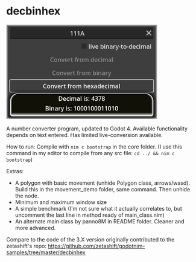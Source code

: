# decbinhex

![](readme/decbinhex4_preview.png)

A number converter program, updated to Godot 4. Available functionality depends on text entered. Has limited live-conversion available.

How to run: Compile with `nim c bootstrap` in the core folder. (I use this command in my editor to compile from any src file: `cd ../ && nim c bootstrap`)

Extras:

- A polygon with basic movement (unhide Polygon class, arrows/wasd). Build this in the movement_demo folder, same command. Then unhide the node.
- Minimum and maximum window size
- A simple benchmark (I'm not sure what it actually correlates to, but uncomment the last line in method ready of main_class.nim)
- An alternate main class by panno8M in README folder. Cleaner and more advanced.

Compare to the code of the 3.X version originally contributed to the zetashift's repo: https://github.com/zetashift/godotnim-samples/tree/master/decbinhex
